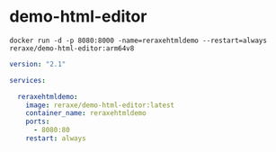 # demo-html-editor

`
docker run -d -p 8080:8000 -name=reraxehtmldemo --restart=always reraxe/demo-html-editor:arm64v8
`

```yml
version: "2.1"

services:

  reraxehtmldemo:
    image: reraxe/demo-html-editor:latest
    container_name: reraxehtmldemo
    ports:
      - 8080:80
    restart: always
```
